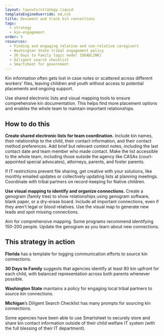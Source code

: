 ```yaml
---
layout: layouts/strategy.liquid
templateEngineOverride: md,njk
title: Document and track kin connections
tags:
  - strategy
  - kin-engagement
order: 5
resources:
  - Finding and engaging relative and non-relative caregivers
  - Washington State tribal engagement policy
  - 30 Days to Family logic model [DEADLINK]
  - Diligent search checklist
  - Smartsheet for government
---
```

Kin information often gets lost in case notes or scattered across different workers' files, leaving children and youth without access to potential placements and ongoing support.

Use shared electronic lists and visual mapping tools to ensure comprehensive kin documentation. This helps find more placement options and enables the whole team to maintain important relationships.

## How to do this

**Create shared electronic lists for team coordination.** Include kin names, their relationship to the child, their contact information, and their contact method preferences. Add brief but relevant context notes, including the last contact date and team member who made contact. Make the list accessible to the whole team, including those outside the agency like CASAs (court-appointed special advocates), attorneys, parents, and foster parents. 

If IT restrictions prevent file sharing, get creative with your solutions, like monthly emailed updates or collectively updating lists at planning meetings. Coordinate with tribal partners on record-keeping for Native children.

**Use visual mapping to identify and organize connections.** Create a genogram (family tree) to show relationships using genogram software, blank paper, or a dry-erase board. Include all important connections, even if they aren't legal or blood relatives. Use the visual map to generate new leads and spot missing connections. 

Aim for comprehensive mapping. Some programs recommend identifying 150-200 people. Update the genogram as you learn about new connections.

## This strategy in action

**Florida** has a template for logging communication efforts to source kin connections.

**30 Days to Family** suggests that agencies identify at least 80 kin upfront for each child, with balanced representation across both parents whenever possible.

**Washington State** maintains a policy for engaging local tribal partners to source kin connections.

**Michigan**’s Diligent Search Checklist has many prompts for sourcing kin connections.

Some agencies have been able to use Smartsheet to securely store and share kin contact information outside of their child welfare IT system (with the full blessing of their IT department).[](https://www.smartsheet.com/solutions/federal-government)
